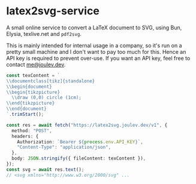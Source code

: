 # latex2svg-service

A small online service to convert a LaTeX document to SVG, using Bun, Elysia, texlive.net and `pdf2svg`.

This is mainly intended for internal usage in a company, so it's run on a pretty small machine and I don't want to pay too much for this. Hence an API key is required to prevent over-use. If you want an API key, feel free to contact me@joulev.dev.

```ts
const texContent = `
\\documentclass[tikz]{standalone}
\\begin{document}
\\begin{tikzpicture}
  \\draw (0,0) circle (1cm);
\\end{tikzpicture}
\\end{document}
`.trimStart();

const res = await fetch("https://latex2svg.joulev.dev/v1", {
  method: "POST",
  headers: {
    Authorization: `Bearer ${process.env.API_KEY}`,
    "Content-Type": "application/json",
  },
  body: JSON.stringify({ fileContent: texContent }),
});
const svg = await res.text();
// <svg xmlns="http://www.w3.org/2000/svg" ...
```

